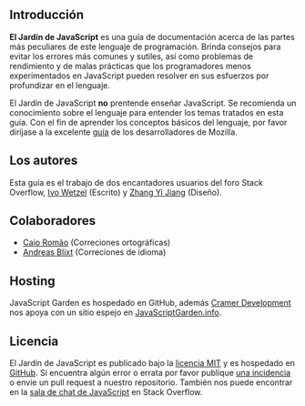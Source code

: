 ## Introducción

**El Jardín de JavaScript** es una guía de documentación acerca de las
partes más peculiares de este lenguaje de programación. Brinda consejos para evitar
los errores más comunes y sutiles, así como problemas de rendimiento y de malas 
prácticas que los programadores menos experimentados en JavaScript pueden resolver 
en sus esfuerzos por profundizar en el lenguaje.

El Jardín de JavaScript **no** prentende enseñar JavaScript.
Se recomienda un conocimiento sobre el lenguaje para entender los temas tratados en
esta guía. Con el fin de aprender los conceptos básicos del lenguaje, por favor 
diríjase a la excelente [guía][1] de los desarrolladores de Mozilla.

## Los autores

Esta guía es el trabajo de dos encantadores usuarios del foro Stack Overflow, 
[Ivo Wetzel][3] (Escrito) y [Zhang Yi Jiang][4] (Diseño).

## Colaboradores

 - [Caio Romão][5] (Correciones ortográficas)
 - [Andreas Blixt][6] (Correciones de idioma)

## Hosting

JavaScript Garden es hospedado en GitHub, además [Cramer Development][7] nos apoya
con un sitio espejo en [JavaScriptGarden.info][8].

## Licencia

El Jardín de JavaScript es publicado bajo la [licencia MIT][9] y es hospedado en
[GitHub][10]. Si encuentra algún error o errata por favor publique [una incidencia][11] o 
envie un pull request a nuestro repositorio. También nos puede encontrar en la 
[sala de chat de JavaScript][12] en Stack Overflow.

[1]: https://developer.mozilla.org/en/JavaScript/Guide
[2]: http://stackoverflow.com/
[3]: http://stackoverflow.com/users/170224/ivo-wetzel
[4]: http://stackoverflow.com/users/313758/yi-jiang
[5]: https://github.com/caio
[6]: https://github.com/blixt
[7]: http://cramerdev.com/
[8]: http://javascriptgarden.info/
[9]: https://github.com/BonsaiDen/JavaScript-Garden/blob/next/LICENSE
[10]: https://github.com/BonsaiDen/JavaScript-Garden
[11]: https://github.com/BonsaiDen/JavaScript-Garden/issues
[12]: http://chat.stackoverflow.com/rooms/17/javascript
